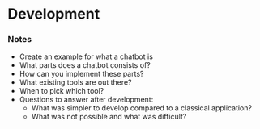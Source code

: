 Development
===========

### Notes

-	Create an example for what a chatbot is
-	What parts does a chatbot consists of?
-	How can you implement these parts?
-	What existing tools are out there?
-	When to pick which tool?
-	Questions to answer after development:
	-	What was simpler to develop compared to a classical application?
	-	What was not possible and what was difficult?
